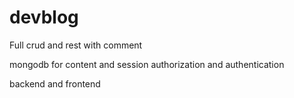 # devblog
Full crud and rest with comment

mongodb for content and session
authorization and authentication

backend and frontend

